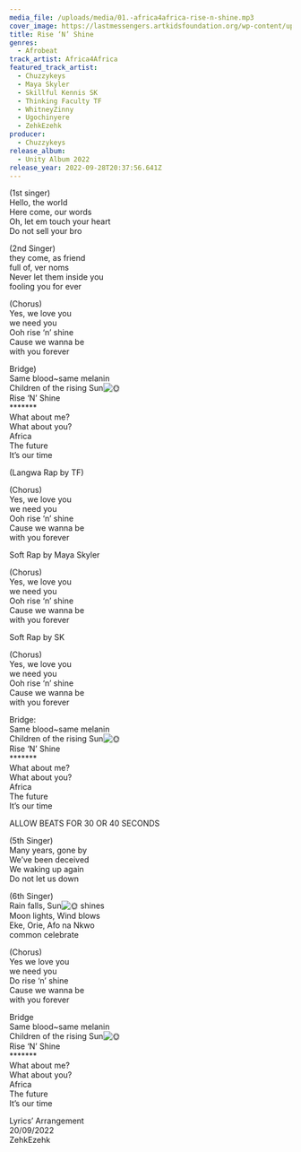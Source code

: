 ```yaml
---
media_file: /uploads/media/01.-africa4africa-rise-n-shine.mp3
cover_image: https://lastmessengers.artkidsfoundation.org/wp-content/uploads/2022/09/happysunofyah.jpg
title: Rise ‘N’ Shine
genres:
  - Afrobeat
track_artist: Africa4Africa
featured_track_artist:
  - Chuzzykeys
  - Maya Skyler
  - Skillful Kennis SK
  - Thinking Faculty TF
  - WhitneyZinny
  - Ugochinyere
  - ZehkEzehk
producer:
  - Chuzzykeys
release_album:
  - Unity Album 2022
release_year: 2022-09-28T20:37:56.641Z
---
```

(1st singer)\
Hello, the world\
Here come, our words\
Oh, let em touch your heart\
Do not sell your bro

(2nd Singer)\
they come, as friend\
full of, ver noms\
Never let them inside you\
fooling you for ever

(Chorus)\
Yes, we love you\
we need you\
Ooh rise ‘n’ shine\
Cause we wanna be\
with you forever

Bridge)\
Same blood~same melanin\
Children of the rising Sun![🌞](https://s.w.org/images/core/emoji/14.0.0/svg/1f31e.svg)\
Rise ‘N’ Shine\
\*\*\*\*\*\**\
What about me?\
What about you?\
Africa\
The future\
It’s our time

(Langwa Rap by TF)

(Chorus)\
Yes, we love you\
we need you\
Ooh rise ‘n’ shine\
Cause we wanna be\
with you forever

Soft Rap by Maya Skyler

(Chorus)\
Yes, we love you\
we need you\
Ooh rise ‘n’ shine\
Cause we wanna be\
with you forever

Soft Rap by SK

(Chorus)\
Yes, we love you\
we need you\
Ooh rise ‘n’ shine\
Cause we wanna be\
with you forever

Bridge:\
Same blood~same melanin\
Children of the rising Sun![🌞](https://s.w.org/images/core/emoji/14.0.0/svg/1f31e.svg)\
Rise ‘N’ Shine\
\*\*\*\*\*\**\
What about me?\
What about you?\
Africa\
The future\
It’s our time

ALLOW BEATS FOR 30 OR 40 SECONDS

(5th Singer)\
Many years, gone by\
We’ve been deceived\
We waking up again\
Do not let us down

(6th Singer)\
Rain falls, Sun![🌞](https://s.w.org/images/core/emoji/14.0.0/svg/1f31e.svg) shines\
Moon lights, Wind blows\
Eke, Orie, Afo na Nkwo\
common celebrate

(Chorus)\
Yes we love you\
we need you\
Do rise ‘n’ shine\
Cause we wanna be\
with you forever

Bridge\
Same blood~same melanin\
Children of the rising Sun![🌞](https://s.w.org/images/core/emoji/14.0.0/svg/1f31e.svg)\
Rise ‘N’ Shine\
\*\*\*\*\*\**\
What about me?\
What about you?\
Africa\
The future\
It’s our time

Lyrics’ Arrangement\
20/09/2022\
ZehkEzehk